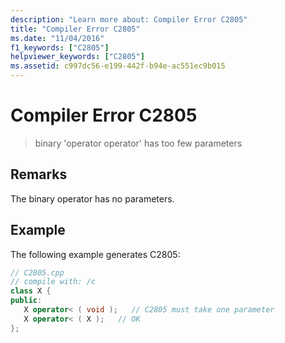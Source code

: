 ```yaml
---
description: "Learn more about: Compiler Error C2805"
title: "Compiler Error C2805"
ms.date: "11/04/2016"
f1_keywords: ["C2805"]
helpviewer_keywords: ["C2805"]
ms.assetid: c997dc56-e199-442f-b94e-ac551ec9b015
---
```

# Compiler Error C2805

> binary 'operator operator' has too few parameters

## Remarks

The binary operator has no parameters.

## Example

The following example generates C2805:

```cpp
// C2805.cpp
// compile with: /c
class X {
public:
   X operator< ( void );   // C2805 must take one parameter
   X operator< ( X );   // OK
};
```
